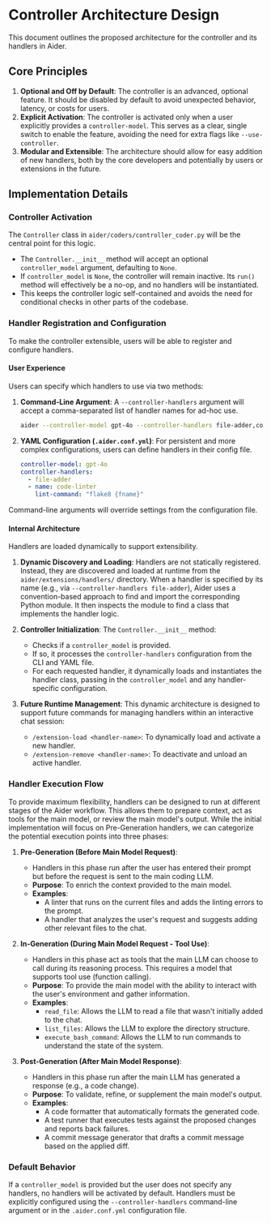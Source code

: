 # Controller Architecture Design

This document outlines the proposed architecture for the controller and its handlers in Aider.

## Core Principles

1.  **Optional and Off by Default**: The controller is an advanced, optional feature. It should be disabled by default to avoid unexpected behavior, latency, or costs for users.
2.  **Explicit Activation**: The controller is activated only when a user explicitly provides a `controller-model`. This serves as a clear, single switch to enable the feature, avoiding the need for extra flags like `--use-controller`.
3.  **Modular and Extensible**: The architecture should allow for easy addition of new handlers, both by the core developers and potentially by users or extensions in the future.

## Implementation Details

### Controller Activation

The `Controller` class in `aider/coders/controller_coder.py` will be the central point for this logic.

-   The `Controller.__init__` method will accept an optional `controller_model` argument, defaulting to `None`.
-   If `controller_model` is `None`, the controller will remain inactive. Its `run()` method will effectively be a no-op, and no handlers will be instantiated.
-   This keeps the controller logic self-contained and avoids the need for conditional checks in other parts of the codebase.

### Handler Registration and Configuration

To make the controller extensible, users will be able to register and configure handlers.

#### User Experience

Users can specify which handlers to use via two methods:

1.  **Command-Line Argument**: A `--controller-handlers` argument will accept a comma-separated list of handler names for ad-hoc use.
    ```bash
    aider --controller-model gpt-4o --controller-handlers file-adder,code-linter
    ```
2.  **YAML Configuration (`.aider.conf.yml`)**: For persistent and more complex configurations, users can define handlers in their config file.
    ```yaml
    controller-model: gpt-4o
    controller-handlers:
      - file-adder
      - name: code-linter
        lint-command: "flake8 {fname}"
    ```

Command-line arguments will override settings from the configuration file.

#### Internal Architecture

Handlers are loaded dynamically to support extensibility.

1.  **Dynamic Discovery and Loading**: Handlers are not statically registered. Instead, they are discovered and loaded at runtime from the `aider/extensions/handlers/` directory. When a handler is specified by its name (e.g., via `--controller-handlers file-adder`), Aider uses a convention-based approach to find and import the corresponding Python module. It then inspects the module to find a class that implements the handler logic.

2.  **Controller Initialization**: The `Controller.__init__` method:
    -   Checks if a `controller_model` is provided.
    -   If so, it processes the `controller-handlers` configuration from the CLI and YAML file.
    -   For each requested handler, it dynamically loads and instantiates the handler class, passing in the `controller_model` and any handler-specific configuration.

3.  **Future Runtime Management**: This dynamic architecture is designed to support future commands for managing handlers within an interactive chat session:
    -   `/extension-load <handler-name>`: To dynamically load and activate a new handler.
    -   `/extension-remove <handler-name>`: To deactivate and unload an active handler.

### Handler Execution Flow

To provide maximum flexibility, handlers can be designed to run at different stages of the Aider workflow. This allows them to prepare context, act as tools for the main model, or review the main model's output. While the initial implementation will focus on Pre-Generation handlers, we can categorize the potential execution points into three phases:

1.  **Pre-Generation (Before Main Model Request)**:
    -   Handlers in this phase run after the user has entered their prompt but before the request is sent to the main coding LLM.
    -   **Purpose**: To enrich the context provided to the main model.
    -   **Examples**:
        -   A linter that runs on the current files and adds the linting errors to the prompt.
        -   A handler that analyzes the user's request and suggests adding other relevant files to the chat.

2.  **In-Generation (During Main Model Request - Tool Use)**:
    -   Handlers in this phase act as tools that the main LLM can choose to call during its reasoning process. This requires a model that supports tool use (function calling).
    -   **Purpose**: To provide the main model with the ability to interact with the user's environment and gather information.
    -   **Examples**:
        -   `read_file`: Allows the LLM to read a file that wasn't initially added to the chat.
        -   `list_files`: Allows the LLM to explore the directory structure.
        -   `execute_bash_command`: Allows the LLM to run commands to understand the state of the system.

3.  **Post-Generation (After Main Model Response)**:
    -   Handlers in this phase run after the main LLM has generated a response (e.g., a code change).
    -   **Purpose**: To validate, refine, or supplement the main model's output.
    -   **Examples**:
        -   A code formatter that automatically formats the generated code.
        -   A test runner that executes tests against the proposed changes and reports back failures.
        -   A commit message generator that drafts a commit message based on the applied diff.

### Default Behavior

If a `controller_model` is provided but the user does not specify any handlers, no handlers will be activated by default. Handlers must be explicitly configured using the `--controller-handlers` command-line argument or in the `.aider.conf.yml` configuration file.
